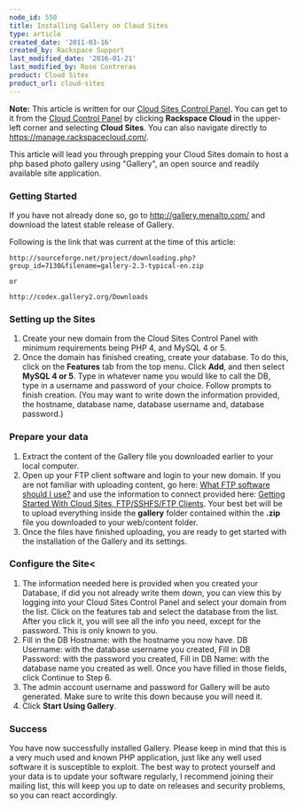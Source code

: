 ```yaml
---
node_id: 550
title: Installing Gallery on Cloud Sites
type: article
created_date: '2011-03-16'
created_by: Rackspace Support
last_modified_date: '2016-01-21'
last_modified_by: Rose Contreras
product: Cloud Sites
product_url: cloud-sites
---
```


**Note:** This article is written for our [Cloud Sites Control Panel](https://manage.rackspacecloud.com/). You can get to it from the [Cloud Control Panel](https://mycloud.rackspace.com) by clicking **Rackspace Cloud** in the upper-left corner and selecting **Cloud Sites**. You can also navigate directly to <https://manage.rackspacecloud.com/>.

This article will lead you through prepping your Cloud Sites domain to
host a php based photo gallery using "Gallery", an open source and
readily available site application.

### Getting Started

If you have not already done so, go to <http://gallery.menalto.com/> and
download the latest stable release of Gallery.

Following is the link that was current at the time of this article:

    http://sourceforge.net/project/downloading.php?group_id=7130&filename=gallery-2.3-typical-en.zip

    or

    http://codex.gallery2.org/Downloads

### Setting up the Sites

1.  Create your new domain from the Cloud Sites Control Panel with
    minimum requirements being PHP 4, and MySQL 4 or 5.
2.  Once the domain has finished creating, create your database. To do
    this, click on the **Features** tab from the top menu. Click **Add**,
    and then select **MySQL 4 or 5**. Type in whatever name you would like
    to call the DB, type in a username and password of your choice.
    Follow prompts to finish creation. (You may want to write down the
    information provided, the hostname, database name, database username
    and, database password.)

### Prepare your data

1.  Extract the content of the Gallery file you downloaded earlier to
    your local computer.
2.  Open up your FTP client software and login to your new domain. If
    you are not familiar with uploading content, go here: [What FTP software should I use?](/how-to/getting-started-with-cloud-sites-ftpsshfsftp-clients)
    and use the information to connect provided here: [Getting Started With Cloud Sites, FTP/SSHFS/FTP Clients](/how-to/getting-started-with-cloud-sites-ftpsshfsftp-clients).
    Your best bet will be to upload everything inside the **gallery**
    folder contained within the **.zip** file you downloaded to your
    web/content folder.
3.  Once the files have finished uploading, you are ready to get started
    with the installation of the Gallery and its settings.

### Configure the Site<

1.  The information needed here is provided when you created your
    Database, if did you not already write them down, you can view this
    by logging into your Cloud Sites Control Panel and select your
    domain from the list. Click on the features tab and select the
    database from the list. After you click it, you will see all the
    info you need, except for the password. This is only known to you.
2.  Fill in the DB Hostname: with the hostname you now have. DB
    Username: with the database username you created, Fill in DB
    Password: with the password you created, Fill in DB Name: with the
    database name you created as well. Once you have filled in those
    fields, click Continue to Step 6.
3.  The admin account username and password for Gallery will be
    auto generated. Make sure to write this down because you will need
    it.
4.  Click **Start Using Gallery**.

### Success

You have now successfully installed Gallery. Please keep in mind that
this is a very much used and known PHP application, just like any well
used software it is susceptible to exploit. The best way to protect
yourself and your data is to update your software regularly, I recommend
joining their mailing list, this will keep you up to date on releases
and security problems, so you can react accordingly.
